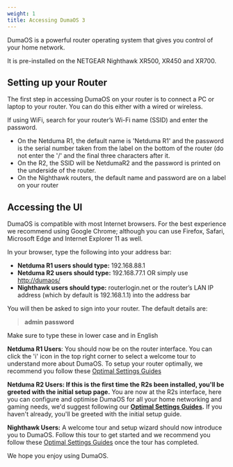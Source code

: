 ```yaml
---
weight: 1
title: Accessing DumaOS 3
---
```


DumaOS is a powerful router operating system that gives you control of your home network.

It is pre-installed on the NETGEAR Nighthawk XR500, XR450 and XR700.

## Setting up your Router

The first step in accessing DumaOS on your router is to connect a PC or laptop to your router. You can do this either with a wired or wireless.

If using WiFi, search for your router’s Wi-Fi name (SSID) and enter the password.

- On the Netduma R1, the default name is 'Netduma R1' and the password is the serial number taken from the label on the bottom of the router (do not enter the '/' and the final three characters after it.
- On the R2, the SSID will be NetdumaR2 and the password is printed on the underside of the router.
- On the Nighthawk routers, the default name and password are on a label on your router

## Accessing the UI

DumaOS is compatible with most Internet browsers. For the best experience we recommend using Google Chrome; although you can use Firefox, Safari, Microsoft Edge and Internet Explorer 11 as well.

In your browser, type the following into your address bar:

- **Netduma R1 users should type:** 192.168.88.1
- **Netduma R2 users should type:** 192.168.77.1 OR simply use [http://dumaos/](http://dumaos/)
- **Nighthawk users should type:** routerlogin.net or the router’s LAN IP address (which by default is 192.168.1.1) into the address bar

You will then be asked to sign into your router. The default details are:

> **admin**
> **password**

Make sure to type these in lower case and in English

**Netduma R1 Users**: You should now be on the router interface. You can click the 'i' icon in the top right corner to select a welcome tour to understand more about DumaOS. To setup your router optimally, we recommend you follow these [Optimal Settings Guides](/docs/dumaos-3/)

**Netduma R2 Users: If this is the first time the R2s been installed, you'll be greeted with the initial setup page.** You are now at the R2s interface, here you can configure and optimise DumaOS for all your home networking and gaming needs, we'd suggest following our **[Optimal Settings Guides](/docs/dumaos-3/).** If you haven't already, you'll be greeted with the initial setup guide.

**Nighthawk Users:** A welcome tour and setup wizard should now introduce you to DumaOS. Follow this tour to get started and we recommend you follow these [Optimal Settings Guides](/docs/dumaos-3/) once the tour has completed.

We hope you enjoy using DumaOS.
